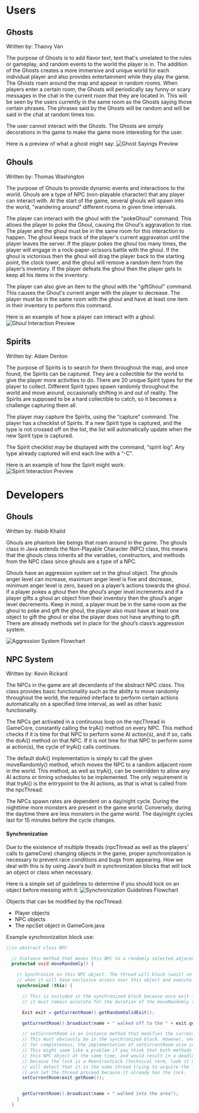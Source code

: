 # Users

## Ghosts

Written by: Thaovy Van

The purpose of Ghosts is to add flavor text, text that's unrelated to the rules or gameplay, and random events to the world the player is in. The addition of the Ghosts creates a more immersive and unique world for each individual player and also provides entertainment while they play the game. The Ghosts roam around the map and appear in random rooms. When players enter a certain room, the Ghosts will periodically say funny or scary messages in the chat in the current room that they are located in. This will be seen by the users currently in the same room as the Ghosts saying those certain phrases. The phrases said by the Ghosts will be random and will be said in the chat at random times too.

The user cannot interact with the Ghosts. The Ghosts are simply decorations in the game to make the game more interesting for the user.

Here is a preview of what a ghost might say:
![Ghost Sayings Preview](../images/GhostSayings.png)

## Ghouls

Written by: Thomas Washington

The purpose of Ghouls to provide dynamic events and interactions to the world. Ghouls are a type
of NPC (non-playable character) that any player can interact with. At the start of the game, several ghouls will spawn into the world, "wandering around"
different rooms in given time intervals.


The player can interact with the ghoul with the "pokeGhoul" command. This allows the player to poke the Ghoul, causing the Ghoul's aggravation to rise. The player and the ghoul must be in the same room for this interaction to happen. The ghoul keeps track of the player's current aggravation until the player leaves the server. If the player pokes the ghoul too many times, the player will engage in a rock-paper-scissors battle with the ghoul. If the ghoul is victorious then the ghoul will drag the player back to the starting point, the clock tower, and the ghoul will remove a random item from the player’s inventory. If the player defeats the ghoul then the player gets to keep all his items in the inventory.

The player can also give an item to the ghoul with the "giftGhoul" command. This causes the Ghoul's current anger with the player to decrease. The player must be in the same room with the ghoul and have at least one item in their inventory to perform this command.

Here is an example of how a player can interact with a ghoul:
![Ghoul Interaction Preview](../images/GhoulInteractions.png)

## Spirits

Written by: Adam Denton


The purpose of Spirits is to search for them throughout the map, and once found, the Spirits can be captured. They are a collectible for the world to give the player more activities to do. There are 20 unique Spirit types for the player to collect. Different Spirit types spawn randomly throughout the world and move around, occasionally shifting in and out of reality. The Spirits are supposed to be a hard collectible to catch, so it becomes a challenge capturing them all.

The player may capture the Spirits, using the “capture” command. The player has a checklist of Spirits. If a new Spirit type is captured, and the type is not crossed off on the list, the list will automatically update when the new Spirit type is captured.

The Spirit checklist may be displayed with the command, “spirit log”. Any type already captured will end each line with a “-C”.

Here is an example of how the Spirit might work:
![Spirit Interaction Preview](../images/Spirit_Demo.png)

# Developers

## Ghouls

Written by: Habib Khalid

Ghouls are phantom like beings that roam around in the game. The ghouls class in Java extends the Non-Playable Character (NPC) class, this means that the ghouls class inherits all the variables, constructors, and methods from the NPC class since ghouls are a type of a NPC.

Ghouls have an aggression system set in the ghoul object. The ghouls anger level can increase, maximum anger level is five and decrease, minimum anger level is zero, based on a player’s actions towards the ghoul. If a player pokes a ghoul then the ghoul’s anger level increments and if a player gifts a ghoul an object from their inventory then the ghoul’s anger level decrements. Keep in mind, a player must be in the same room as the ghoul to poke and gift the ghoul, the player also must have at least one object to gift the ghoul or else the player does not have anything to gift. There are already methods set in place for the ghoul’s class’s aggression system.

![Aggression System Flowchart](../images/AggroFlowchart.png)

## NPC System

Written by: Kevin Rickard

The NPCs in the game are all decendants of the abstract NPC class. This class provides basic functionality such as the ability to move randomly throughout the world, the required interface to perform certain actions automatically on a specified time interval, as well as other basic functionality.

The NPCs get activated in a continuous loop on the npcThread in GameCore, constantly calling the tryAi() method on every NPC. This method checks if it is time for that NPC to perform some AI action(s), and if so, calls the doAi() method on that NPC. If it is not time for that NPC to perform some ai action(s), the cycle of tryAi() calls continues.

The default doAi() implementation is simply to call the given moveRandomly() method, which moves the NPC to a random adjacent room in the world. This method, as well as tryAi(), can be overridden to allow any AI actions or timing schedules to be implemented. The only requirement is that tryAi() is the entrypoint to the AI actions, as that is what is called from the npcThread.


The NPCs spawn rates are dependent on a day/night cycle. During the nighttime more monsters are present in the game world. Conversely, during the daytime there are less monsters in the game world. The day/night cycles last for 15 minutes before the cycle changes.

#### Synchronization

Due to the existence of multiple threads (npcThread as well as the players' calls to gameCore) changing objects in the game, proper synchronization is necessary to prevent race conditions and bugs from appearing. How we deal with this is by using Java's built in synchronization blocks that will lock an object or class when necessary.

Here is a simple set of guidelines to determine if you should lock on an object before messing with it:
![Synchronization Guidelines Flowchart](../images/synchronization_flowchart.png)

Objects that can be modified by the npcThread:
 * Player objects
 * NPC objects
 * The npcSet object in GameCore.java

Example synchronization block use: 
```java
//in abstract class NPC

  // Instance method that moves this NPC to a randomly selected adjacent room.
  protected void moveRandomly() {

    // Synchronize on this NPC object. The thread will block (wait) on this line until its turn,
    // when it will have exclusive access over this object and execute the code block.
    synchronized (this) {

      // This is included in the synchronized block because once exit is initialized,
      // it must remain accurate for the duration of the moveRandomly steps.

      Exit exit = getCurrentRoom().getRandomValidExit();

      getCurrentRoom().broadcast(name + " walked off to the " + exit.getDirection());

      // setCurrentRoom is an instance method that modifies the current room state of this NPC object.
      // This must obviously be in the synchronized block. However, one important note is that 
      // for completeness, the implementation of setCurrentRoom also includes a synchronized (this) block.
      // This might seem like a problem if you think that both methods can't have a lock on
      // this NPC object at the same time, and would result in a deadlock. But this is not the case,
      // because the lock is a ReentrantLock (technical term, look it up for more info) which
      // will detect that it is the same thread trying to acquire the lock on this object,
      // and let the thread proceed because it already has the lock.
      setCurrentRoom(exit.getRoom());


      getCurrentRoom().broadcast(name + " walked into the area");
    }
  }
```
